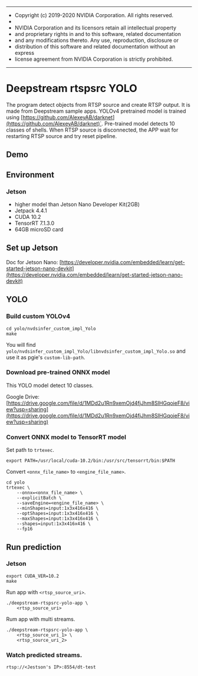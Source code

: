 *****************************************************************************
* Copyright (c) 2019-2020 NVIDIA Corporation.  All rights reserved.
*
* NVIDIA Corporation and its licensors retain all intellectual property
* and proprietary rights in and to this software, related documentation
* and any modifications thereto.  Any use, reproduction, disclosure or
* distribution of this software and related documentation without an express
* license agreement from NVIDIA Corporation is strictly prohibited.
*****************************************************************************

# Deepstream rtspsrc YOLO

The program detect objects from RTSP source and create RTSP output.
It is made from Deepstream sample apps.
YOLOv4 pretrained model is trained using [https://github.com/AlexeyAB/darknet](https://github.com/AlexeyAB/darknet)`.
Pre-trained model detects 10 classes of shells.
When RTSP source is disconnected, the APP wait for restarting RTSP source and try reset pipeline.

## Demo



## Environment

### Jetson

- higher model than Jetson Nano Developer Kit(2GB)
- Jetpack 4.4.1
- CUDA 10.2
- TensorRT 7.1.3.0
- 64GB microSD card

## Set up Jetson 

Doc for Jetson Nano: [https://developer.nvidia.com/embedded/learn/get-started-jetson-nano-devkit](https://developer.nvidia.com/embedded/learn/get-started-jetson-nano-devkit)

## YOLO

### Build custom YOLOv4

```
cd yolo/nvdsinfer_custom_impl_Yolo
make
```

You will find `yolo/nvdsinfer_custom_impl_Yolo/libnvdsinfer_custom_impl_Yolo.so` and use it as pgie's `custom-lib-path`.

### Download pre-trained ONNX model

This YOLO model detect 10 classes.

Google Drive: [https://drive.google.com/file/d/1MDd2u1Rn9xemOjd4fjJhm8SIHGqoieF8/view?usp=sharing](https://drive.google.com/file/d/1MDd2u1Rn9xemOjd4fjJhm8SIHGqoieF8/view?usp=sharing)

### Convert ONNX model to TensorRT model

Set path to `trtexec`.

```
export PATH=/usr/local/cuda-10.2/bin:/usr/src/tensorrt/bin:$PATH
```

Convert `<onnx_file_name>` to `<engine_file_name>`.

```
cd yolo
trtexec \
    --onnx=<onnx_file_name> \
    --explicitBatch \
    --saveEngine=<engine_file_name> \
    --minShapes=input:1x3x416x416 \
    --optShapes=input:1x3x416x416 \
    --maxShapes=input:1x3x416x416 \
    --shapes=input:1x3x416x416 \
    --fp16
```

## Run prediction

### Jetson

```
export CUDA_VER=10.2
make
```

Run app with `<rtsp_source_uri>`.

```
./deepstream-rtspsrc-yolo-app \
    <rtsp_source_uri>
```

Rum app with multi streams.

```
./deepstream-rtspsrc-yolo-app \
    <rtsp_source_uri_1> \
    <rtsp_source_uri_2>
```

### Watch predicted streams.

`rtsp://<Jestson's IP>:8554/dt-test`
